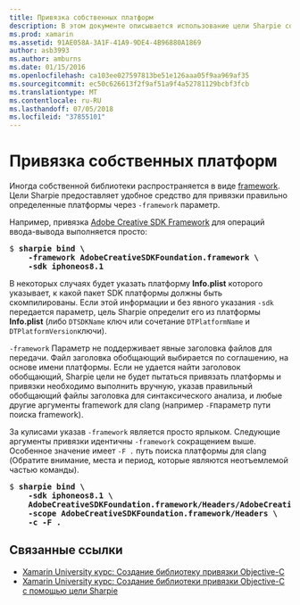 ```yaml
---
title: Привязка собственных платформ
description: В этом документе описывается использование цели Sharpie современному параметры платформы для создания привязки в библиотеку, распределенному как платформу.
ms.prod: xamarin
ms.assetid: 91AE058A-3A1F-41A9-9DE4-4B96880A1869
author: asb3993
ms.author: amburns
ms.date: 01/15/2016
ms.openlocfilehash: ca103ee027597813be51e126aaa05f9aa969af35
ms.sourcegitcommit: ec50c626613f2f9af51a9f4a52781129bcbf3fcb
ms.translationtype: MT
ms.contentlocale: ru-RU
ms.lasthandoff: 07/05/2018
ms.locfileid: "37855101"
---
```

# <a name="binding-native-frameworks"></a>Привязка собственных платформ

Иногда собственной библиотеки распространяется в виде [framework](https://developer.apple.com/library/mac/documentation/MacOSX/Conceptual/BPFrameworks/Concepts/WhatAreFrameworks.html). Цели Sharpie предоставляет удобное средство для привязки правильно определенные платформы через `-framework` параметр.

Например, привязка [Adobe Creative SDK Framework](https://creativesdk.adobe.com/downloads.html) для операций ввода-вывода выполняется просто:

<pre>$ <b>sharpie bind \
    -framework AdobeCreativeSDKFoundation.framework \
    -sdk iphoneos8.1</b></pre>

В некоторых случаях будет указать платформу **Info.plist** которого указывает, к какой пакет SDK платформы должны быть скомпилированы. Если этой информации и без явного указания `-sdk` передается параметр, цель Sharpie определит его из платформы **Info.plist** (либо `DTSDKName` ключ или сочетание `DTPlatformName` и `DTPlatformVersion`ключи).

`-framework` Параметр не поддерживает явные заголовка файлов для передачи. Файл заголовка обобщающий выбирается по соглашению, на основе имени платформы. Если не удается найти заголовок обобщающий, Sharpie цели не будет пытаться привязать платформы и привязки необходимо выполнить вручную, указав правильный обобщающий файлы заголовка для синтаксического анализа, и любые другие аргументы framework для clang (например `-F`параметр пути поиска framework).

За кулисами указав `-framework` является просто ярлыком. Следующие аргументы привязки идентичны `-framework` сокращением выше.
Особенное значение имеет `-F .` путь поиска платформы для clang (Обратите внимание, места и период, которые являются неотъемлемой частью команды).

<pre>$ <b>sharpie bind \
    -sdk iphoneos8.1 \
    AdobeCreativeSDKFoundation.framework/Headers/AdobeCreativeSDKFoundation.h \
    -scope AdobeCreativeSDKFoundation.framework/Headers \
    -c -F .</b></pre>

## <a name="related-links"></a>Связанные ссылки

- [Xamarin University курс: Создание библиотеку привязки Objective-C](https://university.xamarin.com/classes/track/all#building-an-objective-c-bindings-library)
- [Xamarin University курс: Создание библиотеки привязки Objective-C с помощью цели Sharpie](https://university.xamarin.com/classes/track/all#build-an-objective-c-bindings-library-with-objective-sharpie)

